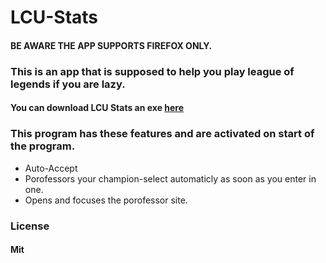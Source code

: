 # LCU-Stats

#### BE AWARE THE APP SUPPORTS FIREFOX ONLY.

### This is an app that is supposed to help you play league of legends if you are lazy.

#### You can download LCU Stats an exe [here](https://github.com/zquaa/LCU-Stats/releases)


### This program has these features and are activated on start of the program.
* Auto-Accept
* Porofessors your champion-select automaticly as soon as you enter in one.
* Opens and focuses the porofessor site.


### License
#### Mit
